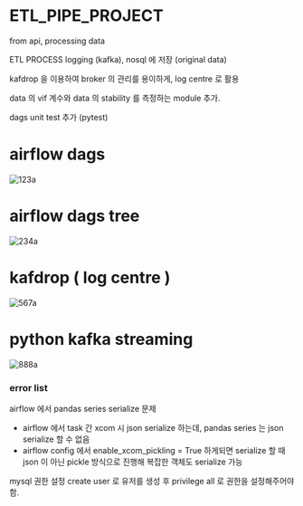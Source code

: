 # ETL_PIPE_PROJECT
from api, processing data

ETL PROCESS logging (kafka), nosql 에 저장 (original data) 

kafdrop 을 이용하여 broker 의 관리를 용이하게, log centre 로 활용

data 의 vif 계수와 data 의 stability 를 측정하는 module 추가.
 
dags unit test 추가 (pytest)
# airflow dags 
![123a](https://github.com/OwenKimcertified/ETL_PIPE_PROJECT/assets/99598620/97d50237-6549-4f89-bffd-debb7ee5dc92)
# airflow dags tree
![234a](https://github.com/OwenKimcertified/ETL_PIPE_PROJECT/assets/99598620/5ef92e45-e099-41b7-ba70-1b6fed1b5752)
# kafdrop ( log centre )
![567a](https://github.com/OwenKimcertified/ETL_PIPE_PROJECT/assets/99598620/cab8913c-ba2b-46d8-9d60-c9b05a3d2b0c)
# python kafka streaming 
![888a](https://github.com/OwenKimcertified/ETL_PIPE_PROJECT/assets/99598620/868b2942-0dbd-443d-a19f-078304ba0ef8)

### error list 
airflow 에서 pandas series serialize 문제 
- airflow 에서 task 간 xcom 시 json serialize 하는데, pandas series 는 json serialize 할 수 없음
- airflow config 에서 enable_xcom_pickling = True 하게되면 serialize 할 때 json 이 아닌 pickle 방식으로 진행해 복잡한 객체도 serialize 가능

mysql 권한 설정
create user 로 유저를 생성 후 privilege all 로 권한을 설정해주어야 함.

